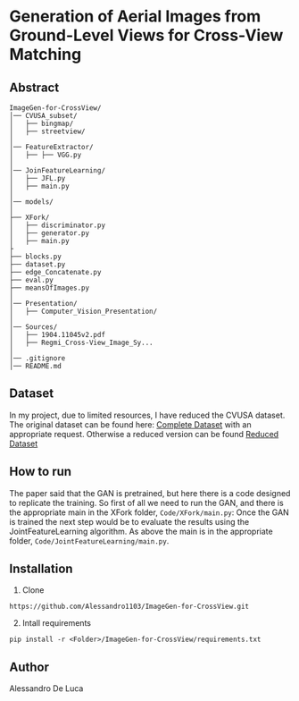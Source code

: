 # Generation of Aerial Images from Ground-Level Views for Cross-View Matching

## Abstract
```
ImageGen-for-CrossView/
│── CVUSA_subset/
│   ├── bingmap/
│   ├── streetview/
│
│── FeatureExtractor/
│   ├── ├── VGG.py
│
│── JoinFeatureLearning/
│   ├── JFL.py
│   ├── main.py
│
│── models/
│
├── XFork/
│   ├── discriminator.py
│   ├── generator.py
│   ├── main.py
├
├── blocks.py
├── dataset.py
├── edge_Concatenate.py
├── eval.py
├── meansOfImages.py
│
│── Presentation/
│   ├── Computer_Vision_Presentation/
│
│── Sources/
│   ├── 1904.11045v2.pdf
│   ├── Regmi_Cross-View_Image_Sy...
│
│── .gitignore
│── README.md
```

## Dataset
In my project, due to limited resources, I have reduced the CVUSA dataset. The original dataset can be found here: [Complete Dataset](https://mvrl.cse.wustl.edu/datasets/cvusa/) with an appropriate request. Otherwise a reduced version can be found [Reduced Dataset](https://pro1944191.github.io/SemanticAlignNet/)

## How to run
The paper said that the GAN is pretrained, but here there is a code designed to replicate the training. So first of all we need to run the GAN, and there is the appropriate main in the XFork folder, ```Code/XFork/main.py```:
Once the GAN is trained the next step would be to evaluate the results using the JointFeatureLearning algorithm. As above the main is in the appropriate folder, ```Code/JointFeatureLearning/main.py```. 

## Installation
1. Clone
```
https://github.com/Alessandro1103/ImageGen-for-CrossView.git
```
2. Intall requirements
```
pip install -r <Folder>/ImageGen-for-CrossView/requirements.txt
```
## Author
Alessandro De Luca
